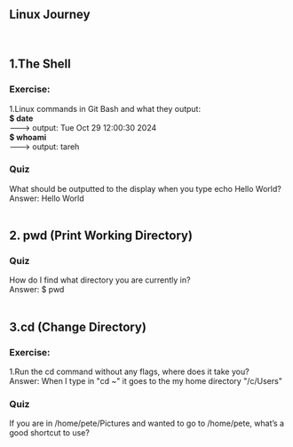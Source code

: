 ## Linux Journey 
<br>

## 1.The Shell
### Exercise: 
1.Linux commands in Git Bash and what they output:
<br>
**$ date** 
<br> 
---> output: Tue Oct 29 12:00:30     2024 
<br>
**$ whoami** 
<br> 
---> output: tareh
### Quiz
What should be outputted to the display when you type echo Hello World? 
<br>Answer: Hello World
<br>
<br>
## 2. pwd (Print Working Directory)
### Quiz
How do I find what directory you are currently in? 
<br>Answer: $ pwd
<br>
<br>
## 3.cd (Change Directory)
### Exercise: 
1.Run the cd command without any flags, where does it take you?
<br>Answer: When I type in "cd ~" it goes to the my home directory "/c/Users"
### Quiz
If you are in /home/pete/Pictures and wanted to go to /home/pete, what’s a good shortcut to use?



